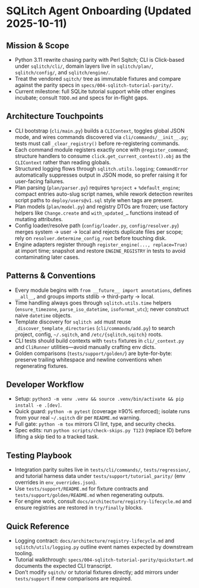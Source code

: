 # SQLitch Agent Onboarding (Updated 2025-10-11)

## Mission & Scope
- Python 3.11 rewrite chasing parity with Perl Sqitch; CLI is Click-based under `sqlitch/cli/`, domain layers live in `sqlitch/plan/`, `sqlitch/config/`, and `sqlitch/engine/`.
- Treat the vendored `sqitch/` tree as immutable fixtures and compare against the parity specs in `specs/004-sqlitch-tutorial-parity/`.
- Current milestone: full SQLite tutorial support while other engines incubate; consult `TODO.md` and specs for in-flight gaps.

## Architecture Touchpoints
- CLI bootstrap (`cli/main.py`) builds a `CLIContext`, toggles global JSON mode, and wires commands discovered via `cli/commands/__init__.py`; tests must call `_clear_registry()` before re-registering commands.
- Each command module registers exactly once with `@register_command`; structure handlers to consume `click.get_current_context().obj` as the `CLIContext` rather than reading globals.
- Structured logging flows through `sqlitch.utils.logging`; `CommandError` automatically suppresses output in JSON mode, so prefer raising it for user-facing failures.
- Plan parsing (`plan/parser.py`) requires `%project` + `%default_engine`; compact entries auto-slug script names, while rework detection rewrites script paths to `deploy/users@v1.sql` style when tags are present.
- Plan models (`plan/model.py`) and registry DTOs are frozen; use factory helpers like `Change.create` and `with_updated_…` functions instead of mutating attributes.
- Config loader/resolve path (`config/loader.py`, `config/resolver.py`) merges system → user → local and rejects duplicate files per scope; rely on `resolver.determine_config_root` before touching disk.
- Engine adapters register through `register_engine(..., replace=True)` at import time; snapshot and restore `ENGINE_REGISTRY` in tests to avoid contaminating later cases.

## Patterns & Conventions
- Every module begins with `from __future__ import annotations`, defines `__all__`, and groups imports stdlib → third-party → local.
- Time handling always goes through `sqlitch.utils.time` helpers (`ensure_timezone`, `parse_iso_datetime`, `isoformat_utc`); never construct naive `datetime` objects.
- Template discovery for `sqlitch add` must reuse `_discover_template_directories` (`cli/commands/add.py`) to search project, config, `~/.sqitch`, and `/etc/{sqlitch,sqitch}` roots.
- CLI tests should build contexts with `tests` fixtures in `cli/_context.py` and `CliRunner` utilities—avoid manually crafting env dicts.
- Golden comparisons (`tests/support/golden/`) are byte-for-byte: preserve trailing whitespace and newline conventions when regenerating fixtures.

## Developer Workflow
- Setup: `python3 -m venv .venv && source .venv/bin/activate && pip install -e .[dev]`.
- Quick guard: `python -m pytest` (coverage ≥90% enforced); isolate runs from your real `~/.sqitch` dir per `README.md` warning.
- Full gate: `python -m tox` mirrors CI lint, type, and security checks.
- Spec edits: run `python scripts/check-skips.py T123` (replace ID) before lifting a skip tied to a tracked task.

## Testing Playbook
- Integration parity suites live in `tests/cli/commands/`, `tests/regression/`, and tutorial harness data under `tests/support/tutorial_parity/` (env overrides in `env_overrides.json`).
- Use `tests/support/README.md` for fixture contracts and `tests/support/golden/README.md` when regenerating outputs.
- For engine work, consult `docs/architecture/registry-lifecycle.md` and ensure registries are restored in `try/finally` blocks.

## Quick Reference
- Logging contract: `docs/architecture/registry-lifecycle.md` and `sqlitch/utils/logging.py` outline event names expected by downstream tooling.
- Tutorial walkthrough: `specs/004-sqlitch-tutorial-parity/quickstart.md` documents the expected CLI transcript.
- Don’t modify `sqitch/` or tutorial fixtures directly; add mirrors under `tests/support` if new comparisons are required.
